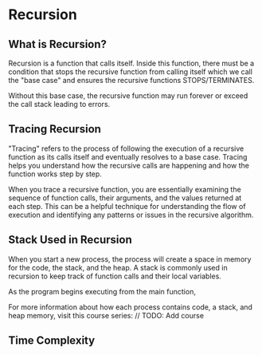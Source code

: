 # Recursion

## What is Recursion?

Recursion is a function that calls itself. Inside this function, there must be a condition that stops the recursive function from calling itself which we call the "base case" and ensures the recursive functions STOPS/TERMINATES.

Without this base case, the recursive function may run forever or exceed the call stack leading to errors.

## Tracing Recursion

"Tracing" refers to the process of following the execution of a recursive function as its calls itself and eventually resolves to a base case. Tracing helps you understand how the recursive calls are happening and how the function works step by step.

When you trace a recursive function, you are essentially examining the sequence of function calls, their arguments, and the values returned at each step. This can be a helpful technique for understanding the flow of execution and identifying any patterns or issues in the recursive algorithm.

## Stack Used in Recursion

When you start a new process, the process will create a space in memory for the code, the stack, and the heap. A stack is commonly used in recursion to keep track of function calls and their local variables.

As the program begins executing from the main function,

For more information about how each process contains code, a stack, and heap memory, visit this course series: // TODO: Add course

## Time Complexity

##
